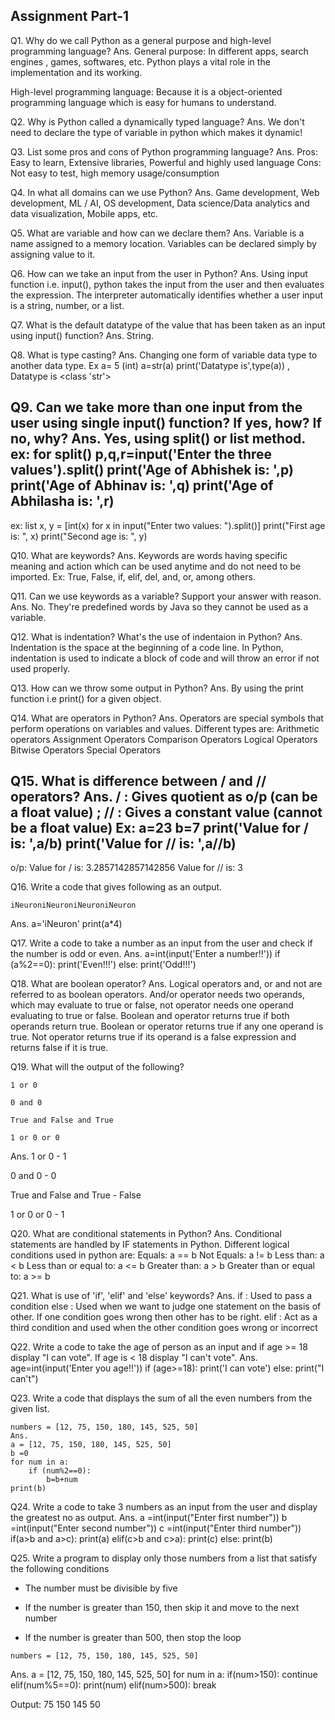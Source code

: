## Assignment Part-1
Q1. Why do we call Python as a general purpose and high-level programming language?
Ans. General purpose: In different apps, search engines , games, softwares, etc. Python plays a vital role in the implementation and its working.

High-level programming language: Because it is a object-oriented programming language which is easy for humans to understand.

Q2. Why is Python called a dynamically typed language?
Ans. We don't need to declare the type of variable in python which makes it dynamic!

Q3. List some pros and cons of Python programming language?
Ans. Pros: Easy to learn, Extensive libraries, Powerful and highly used language 
Cons: Not easy to test, high memory usage/consumption

Q4. In what all domains can we use Python?
Ans. Game development, Web development, ML / AI, OS development, Data science/Data analytics and data visualization, Mobile apps, etc.

Q5. What are variable and how can we declare them?
Ans. Variable is a name assigned to a memory location. Variables can be declared simply by assigning value to it.

Q6. How can we take an input from the user in Python?
Ans. Using input function i.e. input(), python takes the input from the user and then evaluates the expression. The interpreter automatically identifies whether a user input is a string, number, or a list.

Q7. What is the default datatype of the value that has been taken as an input using input() function?
Ans. String.

Q8. What is type casting?
Ans. Changing one form of variable data type to another data type. 
Ex a= 5 (int)
a=str(a)
print('Datatype is',type(a)) , Datatype is <class 'str'>

Q9. Can we take more than one input from the user using single input() function? If yes, how? If no, why?
Ans. Yes, using split() or list method.
ex: for split()
p,q,r=input('Enter the three values').split()
print('Age of Abhishek is: ',p)
print('Age of Abhinav is: ',q)
print('Age of Abhilasha is: ',r)
----------------------------------
ex: list
x, y = [int(x) for x in input("Enter two values: ").split()]
print("First age is: ", x)
print("Second age is: ", y)

Q10. What are keywords?
Ans. Keywords are words having specific meaning and action which can be used anytime and do not need to be imported. 
Ex: True, False, if, elif, del, and, or, among others.

Q11. Can we use keywords as a variable? Support your answer with reason.
Ans. No. They're predefined words by Java so they cannot be used as a variable.

Q12. What is indentation? What's the use of indentaion in Python?
Ans. Indentation is the space at the beginning of a code line. In Python, indentation is used to indicate a block of code and will throw an error if not used properly.

Q13. How can we throw some output in Python?
Ans. By using the print function i.e print() for a given object.

Q14. What are operators in Python?
Ans. Operators are special symbols that perform operations on variables and values. Different types are:
Arithmetic operators
Assignment Operators
Comparison Operators
Logical Operators
Bitwise Operators
Special Operators

Q15. What is difference between / and // operators?
Ans. / : Gives quotient as o/p (can be a float value)  ;  // : Gives a constant value (cannot be a float value)
Ex: 
a=23
b=7
print('Value for / is: ',a/b)
print('Value for // is: ',a//b)
----------------------------------------------
o/p: Value for / is:  3.2857142857142856
Value for // is:  3

Q16. Write a code that gives following as an output.
```
iNeuroniNeuroniNeuroniNeuron
```
Ans. 
a='iNeuron'
print(a*4)

Q17. Write a code to take a number as an input from the user and check if the number is odd or even.
Ans. 
a=int(input('Enter a number!!'))
if  (a%2==0):
    print('Even!!!')
else:
    print('Odd!!!')    

Q18. What are boolean operator?
Ans. Logical operators and, or and not are referred to as boolean operators. 
And/or operator needs two operands, which may evaluate to true or false, not operator needs one operand evaluating to true or false.
Boolean and operator returns true if both operands return true. 
Boolean or operator returns true if any one operand is true.
Not operator returns true if its operand is a false expression and returns false if it is true.

Q19. What will the output of the following?
```
1 or 0

0 and 0

True and False and True

1 or 0 or 0
```
Ans. 
1 or 0 - 1

0 and 0 - 0

True and False and True - False

1 or 0 or 0 - 1

Q20. What are conditional statements in Python?
Ans. Conditional statements are handled by IF statements in Python. Different logical conditions  used in python are:
Equals: a == b
Not Equals: a != b
Less than: a < b
Less than or equal to: a <= b
Greater than: a > b
Greater than or equal to: a >= b

Q21. What is use of 'if', 'elif' and 'else' keywords?
Ans. if : Used to pass a condition
else : Used when we want to judge one statement on the basis of other. If one condition goes wrong then other has to be right.
elif : Act as a third condition and used when the other condition goes wrong or incorrect

Q22. Write a code to take the age of person as an input and if age >= 18 display "I can vote". If age is < 18 display "I can't vote".
Ans.
age=int(input('Enter you age!!'))
if  (age>=18):
    print('I can vote')
else:
    print("I can't")    

Q23. Write a code that displays the sum of all the even numbers from the given list.
```
numbers = [12, 75, 150, 180, 145, 525, 50]
Ans. 
a = [12, 75, 150, 180, 145, 525, 50]
b =0
for num in a:
    if (num%2==0):
        b=b+num
print(b)
```
Q24. Write a code to take 3 numbers as an input from the user and display the greatest no as output.
Ans. 
a =int(input("Enter first number"))
b =int(input("Enter second number"))
c =int(input("Enter third number"))
if(a>b and a>c):
    print(a)
elif(c>b and c>a):
    print(c)
else:
    print(b)

Q25. Write a program to display only those numbers from a list that satisfy the following conditions

- The number must be divisible by five

- If the number is greater than 150, then skip it and move to the next number

- If the number is greater than 500, then stop the loop
```
numbers = [12, 75, 150, 180, 145, 525, 50]
```
Ans. 
a = [12, 75, 150, 180, 145, 525, 50]
for num in a:
    if(num>150):
        continue
    elif(num%5==0):
        print(num)
    elif(num>500):
        break   

Output: 
75
150
145
50